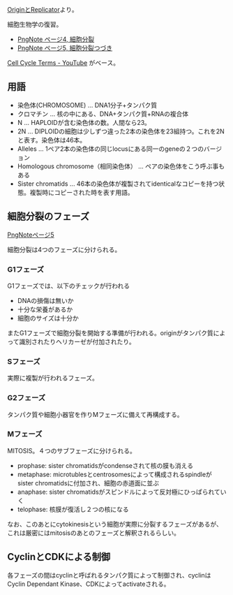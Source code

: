 [OriginとReplicator](OriginとReplicator.md)より。

細胞生物学の復習。

- [PngNote ページ4, 細胞分裂](https://karino2.github.io/ImageGallery/MolecularBiology728x.html#lg=1&slide=3)
- [PngNote ページ5, 細胞分裂つづき](https://karino2.github.io/ImageGallery/MolecularBiology728x.html#lg=1&slide=4)

[Cell Cycle Terms - YouTube](https://www.youtube.com/watch?v=zZ1g2W1jl7E) がベース。

## 用語

- 染色体(CHROMOSOME) ... DNA1分子+タンパク質
- クロマチン ... 核の中にある、DNA+タンパク質+RNAの複合体
- N ... HAPLOIDが含む染色体の数。人間なら23。
- 2N ... DIPLOIDの細胞は少しずつ違った2本の染色体を23組持つ。これを2Nと表す。染色体は46本。
- Alleles ... 1ペア2本の染色体の同じlocusにある同一のgeneの２つのバージョン
- Homologous chromosome（相同染色体） ... ペアの染色体をこう呼ぶ事もある
- Sister chromatids ... 46本の染色体が複製されてidenticalなコピーを持つ状態。複製時にコピーされた時を表す用語。

## 細胞分裂のフェーズ

[PngNoteページ5](https://karino2.github.io/ImageGallery/MolecularBiology728x.html#lg=1&slide=4)

細胞分裂は4つのフェーズに分けられる。

### G1フェーズ

G1フェーズでは、以下のチェックが行われる

- DNAの損傷は無いか
- 十分な栄養があるか
- 細胞のサイズは十分か

またG1フェーズで細胞分裂を開始する準備が行われる。originがタンパク質によって識別されたりヘリカーゼが付加されたり。

### Sフェーズ

実際に複製が行われるフェーズ。

### G2フェーズ

タンパク質や細胞小器官を作りMフェーズに備えて再構成する。

### Mフェーズ

MITOSIS。４つのサブフェーズに分けられる。

- prophase: sister chromatidsがcondenseされて核の膜も消える
- metaphase: microtublesとcentrosomesによって構成されるspindleがsister chromatidsに付加され、細胞の赤道面に並ぶ
- anaphase: sister chromatidsがスピンドルによって反対極にひっぱられていく
- telophase: 核膜が復活し２つの核になる

なお、このあとにcytokinesisという細胞が実際に分裂するフェーズがあるが、これは厳密にはmitosisのあとのフェーズと解釈されるらしい。

## CyclinとCDKによる制御

各フェーズの間はcyclinと呼ばれるタンパク質によって制御され、cyclinはCyclin Dependant Kinase、CDKによってactivateされる。